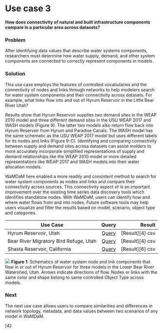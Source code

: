 # Use case 3

**How does connectivity of natural and built infrastructure components compare in a particular area across datasets?**   


### Problem  
After identifying data values that describe water systems components, researchers must determine how water supply, demand, and other system components are connected to correctly represent components in models. 

### Solution  
This use case employs the features of controlled vocabularies and the connectivity of nodes and links through networks to help modelers search for water system components and their connectivity across datasets. For example, what links flow into and out of Hyrum Reservoir in the Little Bear River Utah? 


Results show that Hyrum Reservoir supplies two demand sites in the WEAP 2010 model and three different demand sites in the USU WEAP 2017 and WASH models (Figure 9). The latter two models also return flow back into Hyrum Reservoir from Hyrum and Paradise Canals. The WASH model has the same schematic as the USU WEAP 2017 model but uses different labels for its nodes and links (Figure 9-C). Identifying and comparing connectivity between supply and demand sites across datasets can assist molders to more accurately incorporate simplified representations of supply and demand relationships like the WEAP 2010 model or more detailed representations like WEAP 2017 and WASH models into their water allocation models.

WaMDaM here enabled a more readily and consistent method to search for water system components as nodes and links and compare their connectivity across sources. This connectivity aspect of is an important improvement over the existing time series data discovery tools which identifies standalone nodes. With WaMDaM, users can identify how and where water flows from and into nodes. Future software tools may help users visualize and filter the results based on model, scenario, object type and categories. 


| Use Case        | Query           | Result  |
| ------------- |:-------------:| -----:|
|Hyrum Reservoir, Utah     | [Query][1] | [Result][4] csv |
|Bear River Migratory Bird Refuge, Utah    | [Query][2] | [Result][4] csv |
|Shasta Reservoir, California    | [Query][3] | [Result][6] csv |



![](/UseCases/images/networks.png) 
**Figure 1**: Schematics of water system node and link components that flow in or out of Hyrum Reservoir for three models in the Lower Bear River Watershed, Utah. Arrows indicate directions of flow. Nodes or links with the same color and shape belong to same controlled Object Type across models.

### Next  
The next use case allows users to compare similarities and differences in network topology, metadata, and data values between two scenarios of any model in WaMDaM. 


[1]:https://github.com/WamdamProject/WaMDaM_UseCases/blob/master/UseCases_files/4Queries_SQL/UseCase3/1_FindNodeLinkInstances_Hyrum.sql
[2]:https://github.com/WamdamProject/WaMDaM_UseCases/blob/master/UseCases_files/4Queries_SQL/UseCase3/2_FindNodeLinkInstances_refuge.sql

[3]:https://github.com/WamdamProject/WaMDaM_UseCases/blob/master/UseCases_files/4Queries_SQL/UseCase3/3_FindNodeLinkInstances_Shasta.sql
[4]: